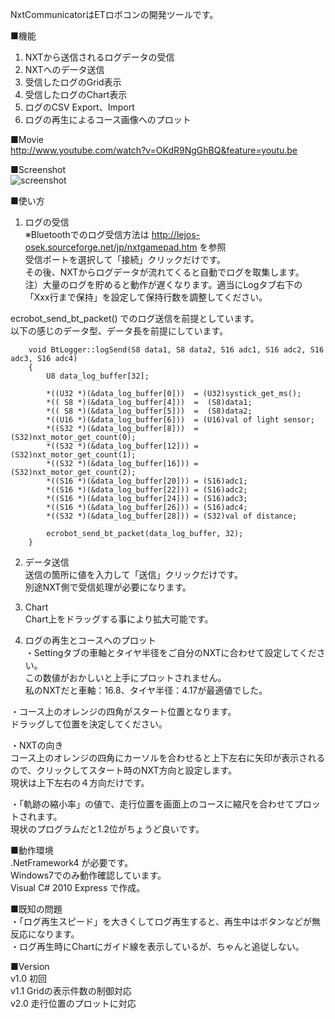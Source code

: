 NxtCommunicatorはETロボコンの開発ツールです。  

■機能  
1. NXTから送信されるログデータの受信  
2. NXTへのデータ送信  
3. 受信したログのGrid表示  
4. 受信したログのChart表示  
5. ログのCSV Export、Import  
6. ログの再生によるコース画像へのプロット  

■Movie  
http://www.youtube.com/watch?v=OKdR9NgGhBQ&feature=youtu.be  

■Screenshot  
![screenshot](https://raw.github.com/teammaru/NxtCommunicator/master/readme-image/screen-shot.png)
  
■使い方  
1. ログの受信  
  ※Bluetoothでのログ受信方法は http://lejos-osek.sourceforge.net/jp/nxtgamepad.htm を参照  
  受信ポートを選択して「接続」クリックだけです。  
  その後、NXTからログデータが流れてくると自動でログを取集します。  
  注）大量のログを貯めると動作が遅くなります。適当にLogタブ右下の「Xxx行まで保持」を設定して保持行数を調整してください。  
  
  ecrobot_send_bt_packet() でのログ送信を前提としています。  
  以下の感じのデータ型、データ長を前提にしています。  
    
        void BtLogger::logSend(S8 data1, S8 data2, S16 adc1, S16 adc2, S16 adc3, S16 adc4)
        {
            U8 data_log_buffer[32];

            *((U32 *)(&data_log_buffer[0]))  = (U32)systick_get_ms();
            *(( S8 *)(&data_log_buffer[4]))  =  (S8)data1;
            *(( S8 *)(&data_log_buffer[5]))  =  (S8)data2;
            *((U16 *)(&data_log_buffer[6]))  = (U16)val of light sensor;
            *((S32 *)(&data_log_buffer[8]))  = (S32)nxt_motor_get_count(0);
            *((S32 *)(&data_log_buffer[12])) = (S32)nxt_motor_get_count(1);
            *((S32 *)(&data_log_buffer[16])) = (S32)nxt_motor_get_count(2);
            *((S16 *)(&data_log_buffer[20])) = (S16)adc1;
            *((S16 *)(&data_log_buffer[22])) = (S16)adc2;
            *((S16 *)(&data_log_buffer[24])) = (S16)adc3;
            *((S16 *)(&data_log_buffer[26])) = (S16)adc4;
            *((S32 *)(&data_log_buffer[28])) = (S32)val of distance;
            
            ecrobot_send_bt_packet(data_log_buffer, 32);
        }
  
  
2. データ送信  
  送信の箇所に値を入力して「送信」クリックだけです。  
  別途NXT側で受信処理が必要になります。  
    
  
3. Chart  
  Chart上をドラッグする事により拡大可能です。  
  
4. ログの再生とコースへのプロット  
  ・Settingタブの車軸とタイヤ半径をご自分のNXTに合わせて設定してください。  
      この数値がおかしいと上手にプロットされません。  
      私のNXTだと車軸：16.8、タイヤ半径：4.17が最適値でした。  
    
  ・コース上のオレンジの四角がスタート位置となります。  
      ドラッグして位置を決定してください。  
    
  ・NXTの向き  
      コース上のオレンジの四角にカーソルを合わせると上下左右に矢印が表示されるので、クリックしてスタート時のNXT方向と設定します。  
      現状は上下左右の４方向だけです。  
    
  ・「軌跡の縮小率」の値で、走行位置を画面上のコースに縮尺を合わせてプロットされます。  
      現状のプログラムだと1.2位がちょうど良いです。  
  
■動作環境  
  .NetFramework4 が必要です。  
  Windows7でのみ動作確認しています。  
  Visual C# 2010 Express で作成。  
  
■既知の問題  
・「ログ再生スピード」を大きくしてログ再生すると、再生中はボタンなどが無反応になります。  
・ログ再生時にChartにガイド線を表示しているが、ちゃんと追従しない。  
  
■Version  
v1.0 初回  
v1.1 Gridの表示件数の制御対応  
v2.0 走行位置のプロットに対応  


